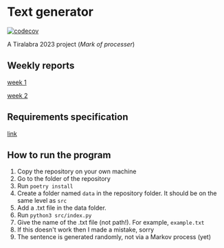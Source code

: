 # Text generator
[![codecov](https://codecov.io/gh/HeljaeRaeisaenen/tiralabra23/branch/main/graph/badge.svg?token=FX8PJ7F1KE)](https://codecov.io/gh/HeljaeRaeisaenen/tiralabra23)

A Tiralabra 2023 project (_Mark of processer_)

## Weekly reports
[week 1](documentation/weekly_reports/week_report1.md)

[week 2](documentation/weekly_reports/week_report2.md)

## Requirements specification
[link](documentation/requirements_specification.md)

## How to run the program
1. Copy the repository on your own machine
2. Go to the folder of the repository
3. Run `poetry install`
4. Create a folder named `data` in the repository folder. It should be on the same level as `src`
5. Add a .txt file in the data folder.
6. Run `python3 src/index.py`
7. Give the name of the .txt file (not path!). For example, `example.txt`
8. If this doesn't work then I made a mistake, sorry
9. The sentence is generated randomly, not via a Markov process (yet)
